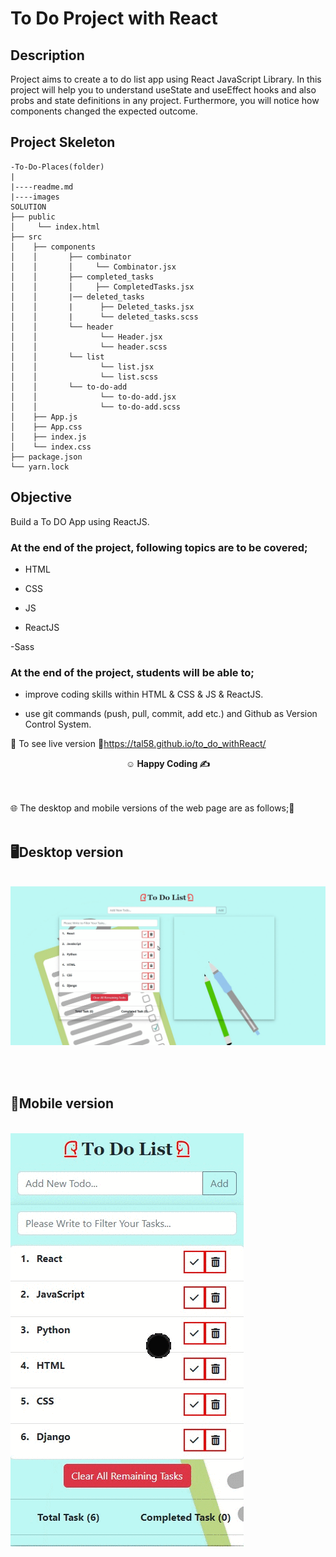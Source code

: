 # To Do Project with React

## Description

Project aims to create a to do list app using React JavaScript Library. In this project will help you to understand useState and useEffect hooks and also probs and state definitions in any project. Furthermore, you will notice how components changed the expected outcome. 

## Project Skeleton

```
-To-Do-Places(folder)
|
|----readme.md       
|----images       
SOLUTION
├── public
│     └── index.html
├── src
│    ├── components
│    │       ├── combinator
│    │       │     └── Combinator.jsx
│    │       ├── completed_tasks
│    │       │     ├── CompletedTasks.jsx
│    │       |── deleted_tasks
│    │       |      ├── Deleted_tasks.jsx
│    │       |      └── deleted_tasks.scss
│    │       └── header
│    │              └── Header.jsx
│    │              └── header.scss
│    │       └── list
│    │              └── list.jsx
│    │              └── list.scss
│    │       └── to-do-add
│    │              └── to-do-add.jsx
│    │              └── to-do-add.scss
│    ├── App.js
│    ├── App.css
│    ├── index.js
│    └── index.css
├── package.json
└── yarn.lock
```


## Objective

Build a To DO App using ReactJS.

### At the end of the project, following topics are to be covered;

- HTML

- CSS

- JS

- ReactJS

-Sass

### At the end of the project, students will be able to;

- improve coding skills within HTML & CSS & JS & ReactJS.

- use git commands (push, pull, commit, add etc.) and Github as Version Control System.

🔗 To see live version 🎯https://tal58.github.io/to_do_withReact/


**<p align="center">&#9786; Happy Coding &#9997;</p>**

<br><br>
🌐 The desktop and mobile versions of the web page are as follows;🧭
<br><br>

## 🖥️Desktop version
<br>
<img src="./images/desktop.gif" align="left" alt="desktop_version">
<br>
<br>
<br>
<br>
<br>
<br>
<br>
<br>
<br>
<br><br><br><br><br><br><br><br><br>


## 📱Mobile version
<br>
<img src="./images/mobile.gif" align="left" alt="desktop_version">
<br>
<br>
<br>
<br>
<br>
<br>
<br>
<br>
<br>
<br><br><br><br><br><br><br><br><br>

